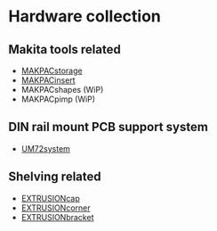 # Hardware collection

## Makita tools related
- [MAKPACstorage](https://a360.co/3WsOJcK)
- [MAKPACinsert](https://a360.co/3kxzzop)
- MAKPACshapes (WiP)
- MAKPACpimp (WiP)

## DIN rail mount PCB support system
- [UM72system](https://a360.co/3IAQWhU)

## Shelving related
- [EXTRUSIONcap](https://a360.co/401OoiQ)
- [EXTRUSIONcorner](https://a360.co/2Ruhvbc)
- [EXTRUSIONbracket](https://a360.co/3LCAn6W)
